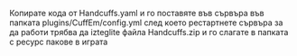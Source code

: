 Копирате кода от Handcuffs.yaml и го поставяте във сървъра във папката plugins/CuffEm/config.yml след което рестартнете сървъра за да работи трябва да izteglite файла Handcuffs.zip и го слагате в папката с ресурс пакове в играта

